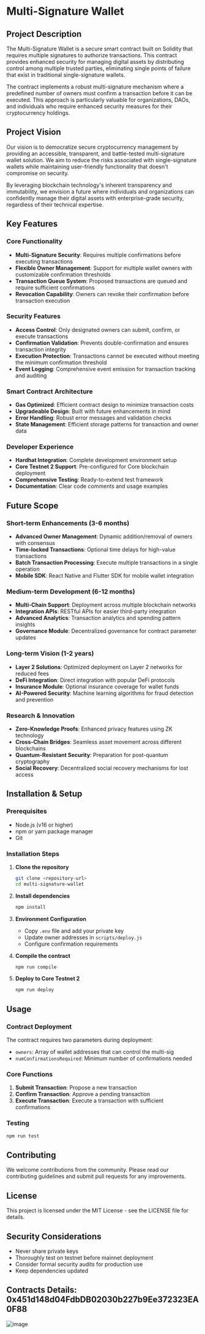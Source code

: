 # Multi-Signature Wallet

## Project Description

The Multi-Signature Wallet is a secure smart contract built on Solidity that requires multiple signatures to authorize transactions. This contract provides enhanced security for managing digital assets by distributing control among multiple trusted parties, eliminating single points of failure that exist in traditional single-signature wallets.

The contract implements a robust multi-signature mechanism where a predefined number of owners must confirm a transaction before it can be executed. This approach is particularly valuable for organizations, DAOs, and individuals who require enhanced security measures for their cryptocurrency holdings.

## Project Vision

Our vision is to democratize secure cryptocurrency management by providing an accessible, transparent, and battle-tested multi-signature wallet solution. We aim to reduce the risks associated with single-signature wallets while maintaining user-friendly functionality that doesn't compromise on security.

By leveraging blockchain technology's inherent transparency and immutability, we envision a future where individuals and organizations can confidently manage their digital assets with enterprise-grade security, regardless of their technical expertise.

## Key Features

### Core Functionality
- **Multi-Signature Security**: Requires multiple confirmations before executing transactions
- **Flexible Owner Management**: Support for multiple wallet owners with customizable confirmation thresholds
- **Transaction Queue System**: Proposed transactions are queued and require sufficient confirmations
- **Revocation Capability**: Owners can revoke their confirmation before transaction execution

### Security Features
- **Access Control**: Only designated owners can submit, confirm, or execute transactions
- **Confirmation Validation**: Prevents double-confirmation and ensures transaction integrity
- **Execution Protection**: Transactions cannot be executed without meeting the minimum confirmation threshold
- **Event Logging**: Comprehensive event emission for transaction tracking and auditing

### Smart Contract Architecture
- **Gas Optimized**: Efficient contract design to minimize transaction costs
- **Upgradeable Design**: Built with future enhancements in mind
- **Error Handling**: Robust error messages and validation checks
- **State Management**: Efficient storage patterns for transaction and owner data

### Developer Experience
- **Hardhat Integration**: Complete development environment setup
- **Core Testnet 2 Support**: Pre-configured for Core blockchain deployment
- **Comprehensive Testing**: Ready-to-extend test framework
- **Documentation**: Clear code comments and usage examples

## Future Scope

### Short-term Enhancements (3-6 months)
- **Advanced Owner Management**: Dynamic addition/removal of owners with consensus
- **Time-locked Transactions**: Optional time delays for high-value transactions
- **Batch Transaction Processing**: Execute multiple transactions in a single operation
- **Mobile SDK**: React Native and Flutter SDK for mobile wallet integration

### Medium-term Development (6-12 months)
- **Multi-Chain Support**: Deployment across multiple blockchain networks
- **Integration APIs**: RESTful APIs for easier third-party integration
- **Advanced Analytics**: Transaction analytics and spending pattern insights
- **Governance Module**: Decentralized governance for contract parameter updates

### Long-term Vision (1-2 years)
- **Layer 2 Solutions**: Optimized deployment on Layer 2 networks for reduced fees
- **DeFi Integration**: Direct integration with popular DeFi protocols
- **Insurance Module**: Optional insurance coverage for wallet funds
- **AI-Powered Security**: Machine learning algorithms for fraud detection and prevention

### Research & Innovation
- **Zero-Knowledge Proofs**: Enhanced privacy features using ZK technology
- **Cross-Chain Bridges**: Seamless asset movement across different blockchains
- **Quantum-Resistant Security**: Preparation for post-quantum cryptography
- **Social Recovery**: Decentralized social recovery mechanisms for lost access

## Installation & Setup

### Prerequisites
- Node.js (v16 or higher)
- npm or yarn package manager
- Git

### Installation Steps

1. **Clone the repository**
   ```bash
   git clone <repository-url>
   cd multi-signature-wallet
   ```

2. **Install dependencies**
   ```bash
   npm install
   ```

3. **Environment Configuration**
   - Copy `.env` file and add your private key
   - Update owner addresses in `scripts/deploy.js`
   - Configure confirmation requirements

4. **Compile the contract**
   ```bash
   npm run compile
   ```

5. **Deploy to Core Testnet 2**
   ```bash
   npm run deploy
   ```

## Usage

### Contract Deployment
The contract requires two parameters during deployment:
- `owners`: Array of wallet addresses that can control the multi-sig
- `numConfirmationsRequired`: Minimum number of confirmations needed

### Core Functions

1. **Submit Transaction**: Propose a new transaction
2. **Confirm Transaction**: Approve a pending transaction
3. **Execute Transaction**: Execute a transaction with sufficient confirmations

### Testing
```bash
npm run test
```

## Contributing

We welcome contributions from the community. Please read our contributing guidelines and submit pull requests for any improvements.

## License

This project is licensed under the MIT License - see the LICENSE file for details.

## Security Considerations

- Never share private keys
- Thoroughly test on testnet before mainnet deployment
- Consider formal security audits for production use
- Keep dependencies updated

## Contracts Details: 0x451d148d04FdbDB02030b227b9Ee372323EA0F88


![image](https://github.com/user-attachments/assets/4fccb6ac-0ebd-4b4a-bbb2-e231696112e5)
